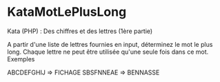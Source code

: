 # KataMotLePlusLong

Kata (PHP) : Des chiffres et des lettres (1ère partie)

A partir d'une liste de lettres fournies en input, déterminez le mot le plus long. Chaque lettre ne peut être utilisée qu'une seule fois dans ce mot.
Exemples

ABCDEFGHIJ => FICHAGE
SBSFNNEAE => BENNASSE

